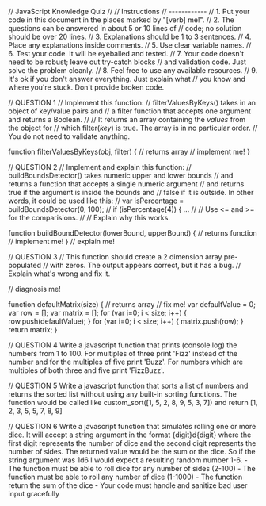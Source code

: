 // JavaScript Knowledge Quiz
//
// Instructions
// ------------
//  1. Put your code in this document in the places marked by "[verb] me!".
//  2. The questions can be answered in about 5 or 10 lines of 
//     code; no solution should be over 20 lines.
//  3. Explanations should be 1 to 3 sentences.
//  4. Place any explanations inside comments.
//  5. Use clear variable names.
//  6. Test your code.  It will be eyeballed and tested.
//  7. Your code doesn't need to be robust; leave out try-catch blocks
//     and validation code.  Just solve the problem cleanly.
//  8. Feel free to use any available resources.
//  9. It's ok if you don't answer everything.  Just explain what
//     you know and where you're stuck.  Don't provide broken code.


// QUESTION 1
// Implement this function:
// filterValuesByKeys() takes in an object of key/value pairs and
// a filter function that accepts one argument and returns a Boolean.
//
// It returns an array containing the *values* from the object for
// which filter(*key*) is true.  The array is in no particular order.
// You do not need to validate anything.

function filterValuesByKeys(obj, filter) {  // returns array
	// implement me!
}




// QUESTION 2
// Implement and explain this function:
// buildBoundsDetector() takes numeric upper and lower bounds
// and returns a function that accepts a single numeric argument
// and returns true if the argument is inside the bounds and
// false if it is outside.  In other words, it could be used like this:
//     var isPercentage = buildBoundsDetector(0, 100);
//     if (isPercentage(4)) { ...
//
// Use <= and >= for the comparisions.
//
// Explain why this works.

function buildBoundDetector(lowerBound, upperBound) {  // returns function
	// implement me!
}
// explain me!




// QUESTION 3
// This function should create a 2 dimension array pre-populated
// with zeros.  The output appears correct, but it has a bug.
// Explain what's wrong and fix it.

// diagnosis me!

function defaultMatrix(size) { // returns array
	// fix me!
	var defaultValue = 0;
	var row = [];
	var matrix = [];
	for (var i=0; i < size; i++) { row.push(defaultValue); }
	for (var i=0; i < size; i++) { matrix.push(row); }
	return matrix;
}


// QUESTION 4
Write a javascript function that prints (console.log) the numbers from 1 to 100. 
For multiples of three print 'Fizz' instead of the number and for the multiples of 
five print 'Buzz'. For numbers which are multiples of both three and five print 
'FizzBuzz'.

// QUESTION 5
Write a javascript function that sorts a list of numbers and returns the sorted 
list without using any built-in sorting functions. The function would be called like 
custom_sort([1, 5, 2, 8, 9, 5, 3, 7]) and return [1, 2, 3, 5, 5, 7, 8, 9]

// QUESTION 6
Write a javascript function that simulates rolling one or more dice. It will accept
a string argument in the format {digit}d{digit} where the first digit represents 
the number of dice and the second digit represents the number of sides. The returned
value would be the sum or the dice. So if the string argument was 1d6 I would expect
a resulting random number 1-6.
    - The function must be able to roll dice for any number of sides (2-100) 
    - The function must be able to roll any number of dice (1-1000) 
    - The function return the sum of the dice
    - Your code must handle and sanitize bad user input gracefully


